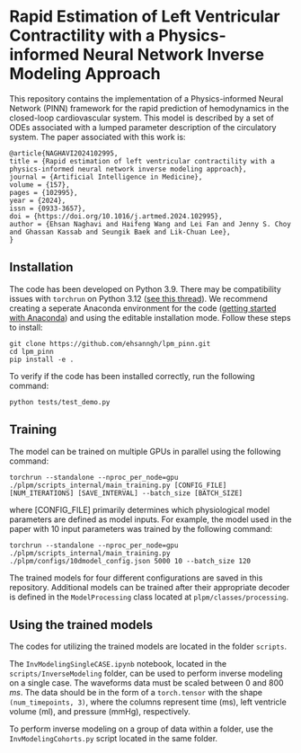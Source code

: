 # Rapid Estimation of Left Ventricular Contractility with a Physics-informed Neural Network Inverse Modeling Approach #

This repository contains the implementation of a Physics-informed Neural Network (PINN) framework for the rapid prediction of hemodynamics in the closed-loop cardiovascular system. This model is described by a set of ODEs associated with a lumped parameter description of the circulatory system. The paper associated with this work is:
```
@article{NAGHAVI2024102995,
title = {Rapid estimation of left ventricular contractility with a physics-informed neural network inverse modeling approach},
journal = {Artificial Intelligence in Medicine},
volume = {157},
pages = {102995},
year = {2024},
issn = {0933-3657},
doi = {https://doi.org/10.1016/j.artmed.2024.102995},
author = {Ehsan Naghavi and Haifeng Wang and Lei Fan and Jenny S. Choy and Ghassan Kassab and Seungik Baek and Lik-Chuan Lee},
}
```

## Installation ##
The code has been developed on Python 3.9. There may be compatibility issues with `torchrun` on Python 3.12 ([see this thread](https://github.com/pytorch/pytorch/issues/125990)).
We recommend creating a seperate Anaconda environment for the code ([getting started with Anaconda](https://docs.anaconda.com/free/anaconda/getting-started/)) and using the editable installation mode. Follow these steps to install:
```
git clone https://github.com/ehsanngh/lpm_pinn.git
cd lpm_pinn
pip install -e .
```

To verify if the code has been installed correctly, run the following command:
```
python tests/test_demo.py
```

## Training ##
The model can be trained on multiple GPUs in parallel using the following command:
```
torchrun --standalone --nproc_per_node=gpu ./plpm/scripts_internal/main_training.py [CONFIG_FILE] [NUM_ITERATIONS] [SAVE_INTERVAL] --batch_size [BATCH_SIZE]
```
where [CONFIG_FILE] primarily determines which physiological model parameters are defined as model inputs. For example, the model used in the paper with 10 input parameters was trained by the following command:
```
torchrun --standalone --nproc_per_node=gpu ./plpm/scripts_internal/main_training.py ./plpm/configs/10dmodel_config.json 5000 10 --batch_size 120
```
The trained models for four different configurations are saved in this repository. Additional models can be trained after their appropriate decoder is defined in the `ModelProcessing` class located at `plpm/classes/processing`.

## Using the trained models ##
The codes for utilizing the trained models are located in the folder `scripts`.

The `InvModelingSingleCASE.ipynb` notebook, located in the `scripts/InverseModeling` folder, can be used to perform inverse modeling on a single case. The waveforms data must be scaled between $0$ and $800$ $ms$. The data should be in the form of a `torch.tensor` with the shape `(num_timepoints, 3)`, where the columns represent time (ms), left ventricle volume (ml), and pressure (mmHg), respectively.

To perform inverse modeling on a group of data within a folder, use the `InvModelingCohorts.py` script located in the same folder.
